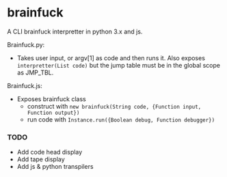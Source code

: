 # brainfuck
A CLI brainfuck interpretter in python 3.x and js.

Brainfuck.py:
* Takes user input, or argv[1] as code and then runs it. Also exposes `interpretter(List code)` but the jump table must be in the global scope as JMP_TBL.
   
Brainfuck.js:
* Exposes brainfuck class
    * construct with `new brainfuck(String code, {Function input, Function output})`
    * run code with `Instance.run({Boolean debug, Function debugger})`

### TODO
* Add code head display
* Add tape display
* Add js & python transpilers
